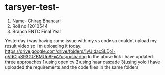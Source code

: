 # tarsyer-test-
1) Name- Chirag Bhandari
2) Roll no 12010544
3) Branch ENTC Final Year 

Yesterday i was having some issue with my vs code so couldnt upload my result video so i m uploading it today.
https://drive.google.com/drive/folders/1yUIdacSLDp1-qVdCIpS93GtZBMUp8FpA?usp=sharing
In the above link i have updated three approaches
1)using open cv
2)using haar cascade
3)using yolo 
i have uploaded the requirements and the code files in the same folders





